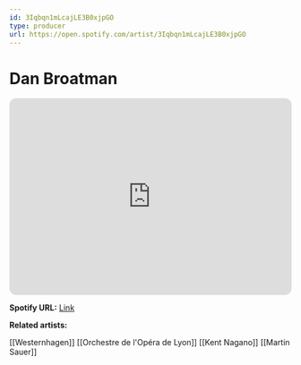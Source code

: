 ```yaml
---
id: 3Iqbqn1mLcajLE3B0xjpGO
type: producer
url: https://open.spotify.com/artist/3Iqbqn1mLcajLE3B0xjpGO
---
```

# Dan Broatman

<iframe style="border-radius:12px" src="https://open.spotify.com/embed/artist/3Iqbqn1mLcajLE3B0xjpGO" width="100%" height="352" frameBorder="0" allowfullscreen="" allow="autoplay; clipboard-write; encrypted-media; fullscreen; picture-in-picture" loading="lazy"></iframe>

**Spotify URL:** [Link](https://open.spotify.com/artist/3Iqbqn1mLcajLE3B0xjpGO)

**Related artists:**

[[Westernhagen]]
[[Orchestre de l'Opéra de Lyon]]
[[Kent Nagano]]
[[Martin Sauer]]
